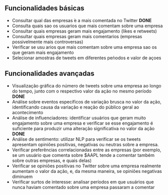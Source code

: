 ## Funcionalidades básicas
- Consultar qual das empresas ́e a mais comentada no Twitter **DONE**
- Consulta quais sao os usuarios que mais comentam sobre uma empresa
-  Consultar quais empresas geram mais engajamento (likes e retweets)
-  Consultar quais empresas geram mais comentarios (empresas possivelmente mais controversas)
- Verificar se usu arios que mais comentam sobre uma empresa sao os que geram mais engajamento 
- Selecionar amostras de tweets em diferentes peŕıodos e valor de açoes

## Funcionalidades avançadas
- Visualização gráfica do número de tweets sobre uma empresa ao longo do tempo, junto com o respectivo valor da ação no mesmo período **DONE**
- Análise sobre eventos específicos de variação brusca no valor da ação, identificando causa da variação e reação do público geral ao acontecimento
- Análise de influenciadores: identificar usuários que geram muito engajamento sobre uma empresa e verificar se esse engajamento é suficiente para produzir uma alteração significativa no valor da ação **DONE**
- Análise de sentimento: utilizar NLP para verificar se os tweets apresentam opiniões positivas, negativas ou neutras sobre a empresa.
- Verificar preferências correlacionadas entre as empresas (por exemplo, se um usuário que comenta sobre \$AAPL tende a comentar também sobre outras empresas, e quais delas)
- Verificar se opiniões positivas no Twitter sobre uma empresa realmente aumentam o valor da ação, e, da mesma maneira, se opiniões negativas diminuem
- Verificar surtos de interesse: analisar períodos em que usuários que nunca haviam comentado sobre uma empresa passaram a comentar